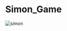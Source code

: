 # Simon_Game
![simon](https://github.com/ankurtehlan/Simon_Game/assets/84633867/00aac635-3174-473d-a904-c04fbd9cc959)
